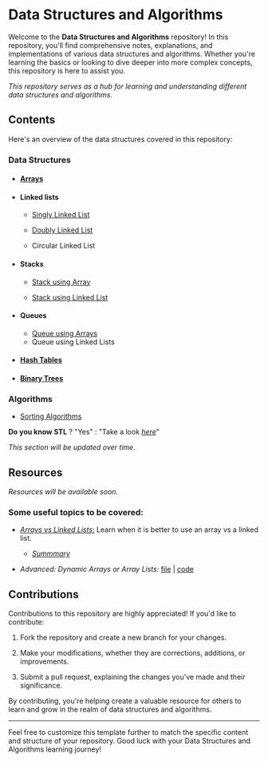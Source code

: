 # Data Structures and Algorithms

Welcome to the **Data Structures and Algorithms** repository! In this repository, you'll find comprehensive notes, explanations, and implementations of various data structures and algorithms. Whether you're learning the basics or looking to dive deeper into more complex concepts, this repository is here to assist you.

_This repository serves as a hub for learning and understanding different data structures and algorithms._

## Contents

Here's an overview of the data structures covered in this repository:

### Data Structures

- #### [Arrays](./arrays/)

    <!-- - [Dynamic Arrays](./arrays/dynamic_arrays/) -->

- #### Linked lists

  - [Singly Linked List](./singly_linked_lists/)

  - [Doubly Linked List](./doubly_linked_lists/)

  - Circular Linked List

- #### Stacks

  - [Stack using Array](./stack_array/)

  - [Stack using Linked List](./stack_linkedlist/)

- #### Queues

  - [Queue using Arrays](./queue_array/)
  - Queue using Linked Lists

- #### [Hash Tables](./hash_tables/)

- #### [Binary Trees](./binary_trees/)

### Algorithms

- [Sorting Algorithms](./sorting_algorithms/)

**Do you know STL** ? "Yes" : "Take a look [_here_](./STL/)"

_This section will be updated over time._

## Resources

_Resources will be available soon._

### Some useful topics to be covered:

- [*Arrays vs Linked Lists*:](https://www.geeksforgeeks.org/linked-list-vs-array/) Learn when it is better to use an array vs a linked list.
  
    - [*Summmary*](./arrays_vs_linked_lists.md)

- *Advanced: Dynamic Arrays or Array Lists:* [file](./arrays/dynamicArrays_or_arrayLists.md) | [code](./arrays/dynamicArrays_or_arrayLists.cpp)


## Contributions

Contributions to this repository are highly appreciated! If you'd like to contribute:

1. Fork the repository and create a new branch for your changes.

1. Make your modifications, whether they are corrections, additions, or improvements.

1. Submit a pull request, explaining the changes you've made and their significance.

By contributing, you're helping create a valuable resource for others to learn and grow in the realm of data structures and algorithms.

---

Feel free to customize this template further to match the specific content and structure of your repository. Good luck with your Data Structures and Algorithms learning journey!
